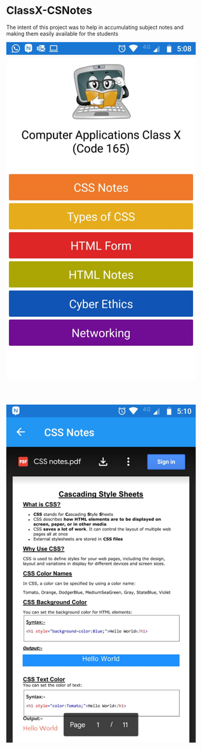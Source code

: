 # ClassX-CSNotes

The intent of this project was to help in accumulating subject notes and making them easily available for the students

![Not Available](https://github.com/shivangimittal41/ClassX-CSNotes/blob/master/Images/WhatsApp%20Image%202020-07-27%20at%205.09.03%20PM.jpeg)

</br>
</br>

![Not Available](https://github.com/shivangimittal41/ClassX-CSNotes/blob/master/Images/WhatsApp%20Image%202020-07-27%20at%205.10.52%20PM.jpeg )

</br>
